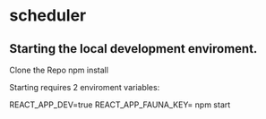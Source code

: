 # scheduler

## Starting the local development enviroment.

Clone the Repo
npm install

Starting requires 2 enviroment variables:

REACT_APP_DEV=true REACT_APP_FAUNA_KEY=<your secret> npm start
